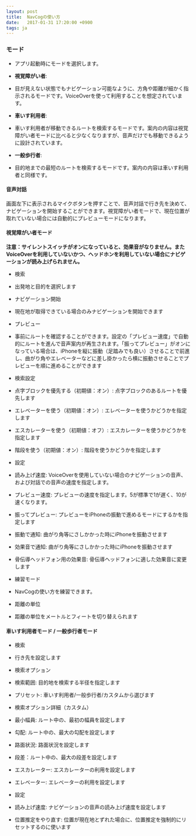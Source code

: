 ```yaml
---
layout: post
title:  NavCogの使い方
date:   2017-01-31 17:20:00 +0900
tags: ja
---
```


### モード
* アプリ起動時にモードを選択します。

* **視覚障がい者**: 
 * 目が見えない状態でもナビゲーション可能なように、方角や距離が細かく指示されるモードです。VoiceOverを使って利用することを想定されています。
* **車いす利用者**:
 * 車いす利用者が移動できるルートを検索するモードです。案内の内容は視覚障がい者モードに比べると少なくなりますが、音声だけでも移動できるように設計されています。
* **一般歩行者**:
 * 目的地までの最短のルートを検索するモードです。案内の内容は車いす利用者と同様です。

#### 音声対話

画面左下に表示されるマイクボタンを押すことで、音声対話で行き先を決めて、ナビゲーションを開始することができます。視覚障がい者モードで、現在位置が取れていない場合には自動的にプレビューモードになります。
 
#### 視覚障がい者モード

**注意：サイレントスイッチがオンになっていると、効果音がなりません。またVoiceOverを利用していないかつ、ヘッドホンを利用していない場合にナビゲーションが読み上げられません。**

* 検索
 * 出発地と目的を選択します

* ナビゲーション開始
 * 現在地が取得できている場合のみナビゲーションを開始できます
 
* プレビュー
 * 事前にルートを確認することができます。設定の「プレビュー速度」で自動的にルートを進んで音声案内が再生されます。「振ってプレビュー」がオンになっている場合は、iPhoneを縦に振動（足踏みでも良い）させることで前進し、曲がり角やエレベーターなどに差し掛かったら横に振動させることでプレビューを順に進めることができます
 
* 検索設定
 * 点字ブロックを優先する（初期値：オン）: 点字ブロックのあるルートを優先します
 * エレベーターを使う（初期値：オン）: エレベーターを使うかどうかを指定します
 * エスカレーターを使う（初期値：オフ）: エスカレーターを使うかどうかを指定します
 * 階段を使う（初期値：オン）: 階段を使うかどうかを指定します

* 設定
 * 読み上げ速度: VoiceOverを使用していない場合のナビゲーションの音声、および対話での音声の速度を指定します。
 * プレビュー速度: プレビューの速度を指定します。5が標準で1が遅く、10が速くなります。
 * 振ってプレビュー: プレビューをiPhoneの振動で進めるモードにするかを指定します
 * 振動で通知: 曲がり角等にさしかかった時にiPhoneを振動させます
 * 効果音で通知: 曲がり角等にさしかかった時にiPhoneを振動させます
 * 骨伝導ヘッドフォン用の効果音: 骨伝導ヘッドフォンに適した効果音に変更します

* 練習モード
 * NavCogの使い方を練習できます。
  
* 距離の単位 
 * 距離の単位をメートルとフィートを切り替えられます
 
#### 車いす利用者モード / 一般歩行者モード

* 検索
 * 行き先を設定します

* 検索オプション
 * 検索範囲: 目的地を検索する半径を指定します
 * プリセット: 車いす利用者/一般歩行者/カスタムから選びます

* 検索オプション詳細（カスタム）
 * 最小幅員: ルート中の、最初の幅員を設定します
 * 勾配: ルート中の、最大の勾配を設定します
 * 路面状況: 路面状況を設定します
 * 段差：ルート中の、最大の段差を設定します
 * エスカレーター: エスカレーターの利用を設定します
 * エレベーター: エレベーターの利用を設定します

* 設定
 * 読み上げ速度: ナビゲーションの音声の読み上げ速度を設定します
 * 位置推定をやり直す: 位置が現在地とずれた場合に、位置推定を強制的にリセットするのに使います